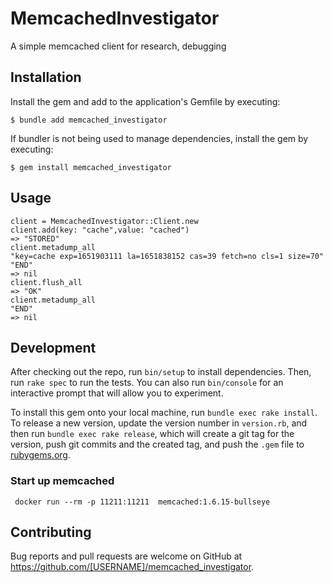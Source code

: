 # MemcachedInvestigator

A simple memcached client for research, debugging

## Installation

Install the gem and add to the application's Gemfile by executing:

    $ bundle add memcached_investigator

If bundler is not being used to manage dependencies, install the gem by executing:

    $ gem install memcached_investigator

## Usage

```
client = MemcachedInvestigator::Client.new
client.add(key: "cache",value: "cached")
=> "STORED"
client.metadump_all
"key=cache exp=1651903111 la=1651838152 cas=39 fetch=no cls=1 size=70"
"END"
=> nil
client.flush_all
=> "OK"
client.metadump_all
"END"
=> nil
```

## Development

After checking out the repo, run `bin/setup` to install dependencies. Then, run `rake spec` to run the tests. You can also run `bin/console` for an interactive prompt that will allow you to experiment.

To install this gem onto your local machine, run `bundle exec rake install`. To release a new version, update the version number in `version.rb`, and then run `bundle exec rake release`, which will create a git tag for the version, push git commits and the created tag, and push the `.gem` file to [rubygems.org](https://rubygems.org).

### Start up memcached

```
 docker run --rm -p 11211:11211  memcached:1.6.15-bullseye
```

## Contributing

Bug reports and pull requests are welcome on GitHub at https://github.com/[USERNAME]/memcached_investigator.
